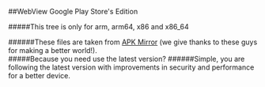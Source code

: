 ##WebView Google Play Store's Edition

#####This tree is only for arm, arm64, x86 and x86_64

######These files are taken from [APK Mirror](http://www.apkmirror.com/apk/google-inc/android-system-webview) (we give thanks to these guys for making a better world!).
<br>
#####Because you need use the latest version?
######Simple, you are following the latest version with improvements in security and performance for a better device.

